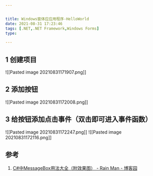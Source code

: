```yaml
---


title: Windows窗体应应用程序-HelloWorld
date: 2021-08-31 17:23:46
tags: [.NET,.NET Framework,Windows Forms]
type:

---
```



## 1 创建项目

![[Pasted image 20210831171907.png]]


## 2 添加按钮

![[Pasted image 20210831172008.png]]


## 3 给按钮添加点击事件（双击即可进入事件函数）

![[Pasted image 20210831172247.png]]
![[Pasted image 20210831172116.png]]


## 参考

1. [C#中MessageBox用法大全（附效果图） - Rain Man - 博客园](https://www.cnblogs.com/rainman/archive/2013/06/03/3116283.html)
